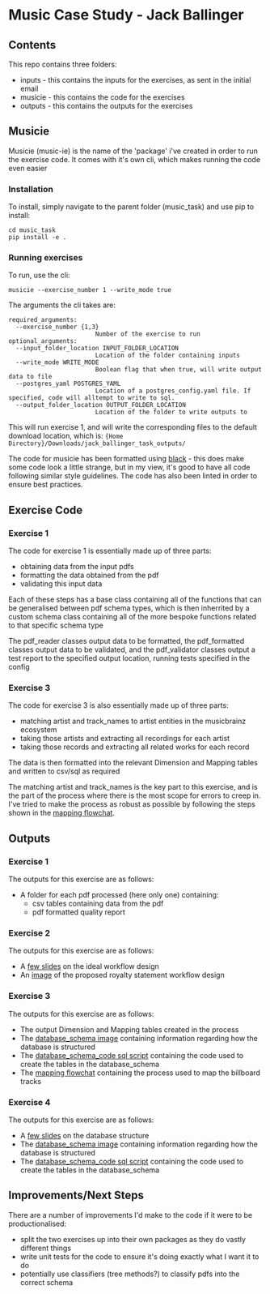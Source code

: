 # Music Case Study - Jack Ballinger

## Contents
This repo contains three folders:
- inputs - this contains the inputs for the exercises, as sent in the initial email
- musicie - this contains the code for the exercises
- outputs - this contains the outputs for the exercises

## Musicie
Musicie (music-ie) is the name of the 'package' i've created in order to run the exercise code.
It comes with it's own cli, which makes running the code even easier

### **Installation**
To install, simply navigate to the parent folder (music_task) and use pip to install:
```
cd music_task
pip install -e .
```

### **Running exercises**
To run, use the cli:
```
musicie --exercise_number 1 --write_mode true
```

The arguments the cli takes are:
```
required_arguments: 
  --exercise_number {1,3}
                        Number of the exercise to run
optional_arguments:
  --input_folder_location INPUT_FOLDER_LOCATION
                        Location of the folder containing inputs
  --write_mode WRITE_MODE
                        Boolean flag that when true, will write output data to file
  --postgres_yaml POSTGRES_YAML
                        Location of a postgres_config.yaml file. If specified, code will alltempt to write to sql.
  --output_folder_location OUTPUT_FOLDER_LOCATION
                        Location of the folder to write outputs to
```

This will run exercise 1, and will write the corresponding files to the default download location, which is:
```{Home Directory}/Downloads/jack_ballinger_task_outputs/```

The code for musicie has been formatted using [black](https://black.readthedocs.io/en/stable/) - this does make some code look a little strange, but in my view, it's good to have all code following similar style guidelines.
The code has also been linted in order to ensure best practices.

## Exercise Code
### **Exercise 1**
The code for exercise 1 is essentially made up of three parts:
- obtaining data from the input pdfs
- formatting the data obtained from the pdf
- validating this input data

Each of these steps has a base class containing all of the functions that can be generalised between pdf schema types, which is then inherrited by a custom schema class containing all of the more bespoke functions related to that specific schema type

The pdf_reader classes output data to be formatted, the pdf_formatted classes output data to be validated, and the pdf_validator classes output a test report to the specified output location, running tests specified in the config

### **Exercise 3**
The code for exercise 3 is also essentially made up of three parts:
- matching artist and track_names to artist entities in the musicbrainz ecosystem
- taking those artists and extracting all recordings for each artist
- taking those records and extracting all related works for each record

The data is then formatted into the relevant Dimension and Mapping tables and written to csv/sql as required

The matching artist and track_names is the key part to this exercise, and is the part of the process where there is the most scope for errors to creep in. I've tried to make the process as robust as possible by following the steps shown in the [mapping flowchat](outputs/exercise_3_artist_recording_universe/artist_track_mapping_process.png).

## Outputs
### **Exercise 1**
The outputs for this exercise are as follows:
- A folder for each pdf processed (here only one) containing:
    - csv tables containing data from the pdf
    - pdf formatted quality report

### **Exercise 2**
The outputs for this exercise are as follows:
- A [few slides](outputs/exercise_2_standardise_royalty_statements/workflow_design.pptx) on the ideal workflow design
- An [image](outputs/exercise_2_standardise_royalty_statements/royalty_statement_workflow_process.jpeg) of the proposed royalty statement workflow design

### **Exercise 3**
The outputs for this exercise are as follows:
- The output Dimension and Mapping tables created in the process
- The [database_schema image](outputs/exercise_3_artist_recording_universe/database_schema.png) containing information regarding how the database is structured
- The [database_schema_code sql script](outputs/exercise_3_artist_recording_universe/database_schema_code.sql) containing the code used to create the tables in the database_schema
- The [mapping flowchat](outputs/exercise_3_artist_recording_universe/artist_track_mapping_process.png) containing the process used to map the billboard tracks

### **Exercise 4**
The outputs for this exercise are as follows:
- A [few slides](outputs/exercise_4_structure_database/database_schema.pptx) on the database structure
- The [database_schema image](outputs/exercise_4_structure_database/database_schema.png) containing information regarding how the database is structured
- The [database_schema_code sql script](outputs/exercise_4_structure_database/database_schema_code.sql) containing the code used to create the tables in the database_schema


## Improvements/Next Steps
There are a number of improvements I'd make to the code if it were to be productionalised:
- split the two exercises up into their own packages as they do vastly different things
- write unit tests for the code to ensure it's doing exactly what I want it to do
- potentially use classifiers (tree methods?) to classify pdfs into the correct schema